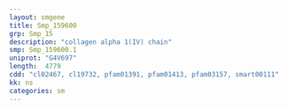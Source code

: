 ```yaml
---
layout: smgene
title: Smp_159600
grp: Smp_15
description: "collagen alpha 1(IV) chain"
smp: Smp_159600.1
uniprot: "G4V697"
length:  4779
cdd: "cl02467, cl19732, pfam01391, pfam01413, pfam03157, smart00111"
kk: ns
categories: sm
---
```

